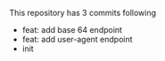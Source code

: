 This repository has 3 commits following

 - feat: add base 64 endpoint
 - feat: add user-agent endpoint
 - init
